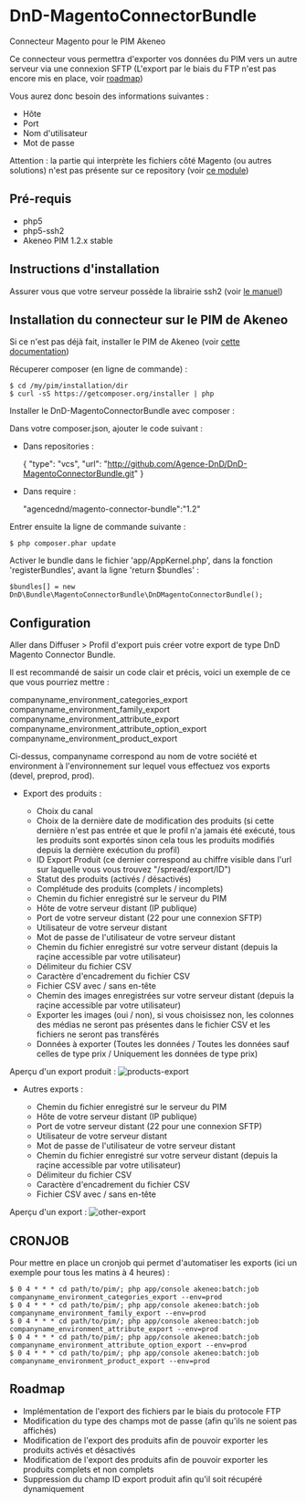 DnD-MagentoConnectorBundle
==========================

Connecteur Magento pour le PIM Akeneo

Ce connecteur vous permettra d'exporter vos données du PIM vers un autre serveur via une connexion SFTP (L'export par le biais du FTP n'est pas encore mis en place, voir [roadmap](#roadmap))

Vous aurez donc besoin des informations suivantes :

- Hôte
- Port
- Nom d'utilisateur
- Mot de passe

Attention : la partie qui interprète les fichiers côté Magento (ou autres solutions) n'est pas présente sur ce repository (voir [ce module](https://github.com/Agence-DnD/DnD-PimConnector))

## Pré-requis

- php5
- php5-ssh2
- Akeneo PIM 1.2.x stable

## Instructions d'installation

Assurer vous que votre serveur possède la librairie ssh2 (voir [le manuel](http://php.net/manual/fr/ssh2.installation.php))

## Installation du connecteur sur le PIM de Akeneo

Si ce n'est pas déjà fait, installer le PIM de Akeneo (voir [cette documentation](https://github.com/akeneo/pim-community-standard))

Récuperer composer (en ligne de commande) :

    $ cd /my/pim/installation/dir
    $ curl -sS https://getcomposer.org/installer | php

Installer le DnD-MagentoConnectorBundle avec composer :

Dans votre composer.json, ajouter le code suivant :

- Dans repositories :

    {
        "type": "vcs",
        "url": "http://github.com/Agence-DnD/DnD-MagentoConnectorBundle.git"
    }

- Dans require :

    "agencednd/magento-connector-bundle":"1.2"

Entrer ensuite la ligne de commande suivante :

    $ php composer.phar update

Activer le bundle dans le fichier 'app/AppKernel.php', dans la fonction 'registerBundles', avant la ligne 'return $bundles' :

    $bundles[] = new DnD\Bundle\MagentoConnectorBundle\DnDMagentoConnectorBundle();

## Configuration

Aller dans Diffuser > Profil d'export puis créer votre export de type DnD Magento Connector Bundle.

Il est recommandé de saisir un code clair et précis, voici un exemple de ce que vous pourriez mettre :

companyname_environment_categories_export
companyname_environment_family_export
companyname_environment_attribute_export
companyname_environment_attribute_option_export
companyname_environment_product_export

Ci-dessus, companyname correspond au nom de votre société et environment à l'environnement sur lequel vous effectuez vos exports (devel, preprod, prod).

- Export des produits :

    - Choix du canal
    - Choix de la dernière date de modification des produits (si cette dernière n'est pas entrée et que le profil n'a jamais été exécuté, tous les produits sont exportés sinon cela tous les produits modifiés depuis la dernière exécution du profil)
    - ID Export Produit (ce dernier correspond au chiffre visible dans l'url sur laquelle vous vous trouvez "/spread/export/ID")
    - Statut des produits (activés / désactivés)
    - Complétude des produits (complets / incomplets)
    - Chemin du fichier enregistré sur le serveur du PIM
    - Hôte de votre serveur distant (IP publique)
    - Port de votre serveur distant (22 pour une connexion SFTP)
    - Utilisateur de votre serveur distant
    - Mot de passe de l'utilisateur de votre serveur distant
    - Chemin du fichier enregistré sur votre serveur distant (depuis la raçine accessible par votre utilisateur)
    - Délimiteur du fichier CSV
    - Caractère d'encadrement du fichier CSV
    - Fichier CSV avec / sans en-tête
    - Chemin des images enregistrées sur votre serveur distant (depuis la raçine accessible par votre utilisateur)
    - Exporter les images (oui / non), si vous choisissez non, les colonnes des médias ne seront pas présentes dans le fichier CSV et les fichiers ne seront pas transférés
    - Données à exporter (Toutes les données / Toutes les données sauf celles de type prix / Uniquement les données de type prix)

Aperçu d'un export produit :
![products-export](http://img.dnd.fr/uploads/pim-screen1.png)

- Autres exports :

    - Chemin du fichier enregistré sur le serveur du PIM
    - Hôte de votre serveur distant (IP publique)
    - Port de votre serveur distant (22 pour une connexion SFTP)
    - Utilisateur de votre serveur distant
    - Mot de passe de l'utilisateur de votre serveur distant
    - Chemin du fichier enregistré sur votre serveur distant (depuis la raçine accessible par votre utilisateur)
    - Délimiteur du fichier CSV
    - Caractère d'encadrement du fichier CSV
    - Fichier CSV avec / sans en-tête

Aperçu d'un export :
![other-export](http://img.dnd.fr/uploads/pim-screen2.png)

## CRONJOB

Pour mettre en place un cronjob qui permet d'automatiser les exports (ici un exemple pour tous les matins à 4 heures) :

    $ 0 4 * * * cd path/to/pim/; php app/console akeneo:batch:job companyname_environment_categories_export --env=prod
    $ 0 4 * * * cd path/to/pim/; php app/console akeneo:batch:job companyname_environment_family_export --env=prod
    $ 0 4 * * * cd path/to/pim/; php app/console akeneo:batch:job companyname_environment_attribute_export --env=prod
    $ 0 4 * * * cd path/to/pim/; php app/console akeneo:batch:job companyname_environment_attribute_option_export --env=prod
    $ 0 4 * * * cd path/to/pim/; php app/console akeneo:batch:job companyname_environment_product_export --env=prod

## Roadmap

- Implémentation de l'export des fichiers par le biais du protocole FTP
- Modification du type des champs mot de passe (afin qu'ils ne soient pas affichés)
- Modification de l'export des produits afin de pouvoir exporter les produits activés et désactivés
- Modification de l'export des produits afin de pouvoir exporter les produits complets et non complets
- Suppression du champ ID export produit afin qu'il soit récupéré dynamiquement
